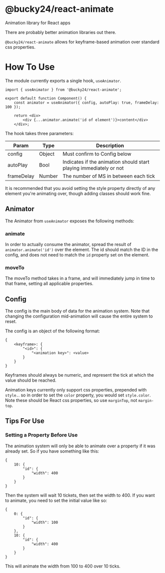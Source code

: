 # @bucky24/react-animate
Animation library for React apps

There are probably better animation libraries out there.

`@bucky24/react-animate` allows for keyframe-based animation over standard css properties.

# How To Use

The module currently exports a single hook, `useAnimator`.

```
import { useAnimator } from '@bucky24/react-animate';

export default function Component() {
    const animator = useAnimator({ config, autoPlay: true, frameDelay: 100 });
    
    return <div>
        <div {...animator.animate('id of element')}>content</div>
    </div>;
```

The hook takes three parameters:

| Param | Type | Description |
|----|----|----|
| config | Object | Must confirm to Config below |
| autoPlay | Bool | Indicates if the animation should start playing immediately or not |
| frameDelay | Number | The number of MS in between each tick |



It is recommended that you avoid setting the style property directly of any element you're animating over, though adding classes should work fine.

## Animator

The Animator from `useAnimator` exposes the following methods:

### animate

In order to actually consume the animator, spread the result of `animator.animate('id')` over the element. The id should match the ID in the config, and does not need to match the `id` property set on the element.

### moveTo

The moveTo method takes in a frame, and will immediately jump in time to that frame, setting all applicable properties.
## Config

The config is the main body of data for the animation system. Note that changing the configuration mid-animation will cause the entire system to reset.

The config is an object of the following format:
```
{
    <keyframe>: {
        "<id>": {
            "<animation key>": <value>
        }
    }
}
```

Keyframes should always be numeric, and represent the tick at which the value should be reached.

Animation keys currently only support css properties, prepended with `style.`. so in order to set the `color` property, you would set `style.color`. Note these should be React css properties, so use `marginTop`, not `margin-top`.

## Tips For Use

### Setting a Property Before Use

The animation system will only be able to animate over a property if it was already set. So if you have something like this:

```
{
    10: {
        "id": {
            "width": 400
        }
    }
}
```

Then the system will wait 10 tickets, then set the width to 400. If you want to animate, you need to set the initial value like so:

```
{
    0: {
        "id": {
            "width": 100
        }
    },
    10: {
        "id": {
            "width": 400
        }
    }
}
```

This will animate the width from 100 to 400 over 10 ticks.